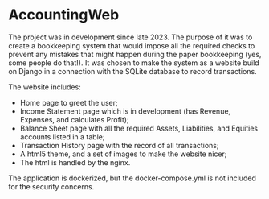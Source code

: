 # AccountingWeb

The project was in development since late 2023. The purpose of it was to create a bookkeeping system that would impose all the required checks to prevent any
mistakes that might happen during the paper bookkeeping (yes, some people do that!). It was chosen to make the system as a website build on Django in a connection
with the SQLite database to record transactions. 

The website includes:
  - Home page to greet the user;
  - Income Statement page which is in development (has Revenue, Expenses, and calculates Profit);
  - Balance Sheet page with all the required Assets, Liabilities, and Equities accounts listed in a table;
  - Transaction History page with the record of all transactions;
  - A html5 theme, and a set of images to make the website nicer;
  - The html is handled by the nginx.

The application is dockerized, but the docker-compose.yml is not included for the security concerns. 
